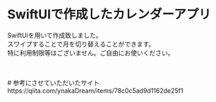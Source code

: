 # SwiftUIで作成したカレンダーアプリ

SwiftUiを用いて作成致しました。<br>
スワイプすることで月を切り替えることができます。<br>
特に利用制限等はございません。ご自由にお使いください。

<br>
<br>
# 参考にさせていただいたサイト
<br>
https://qiita.com/ynakaDream/items/78c0c5ad9d1162de25f1
<br>
